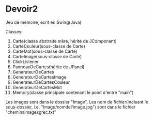 # Devoir2
Jeu de mémoire, écrit en Swing(Java)



Classes:

1. Carte(classe abstraite mère, hérite de JComponent)
2. CarteCouleur(sous-classe de Carte)
3. CarteMot(sous-classe de Carte)
4. CarteImage(sous-classe de Carte)
5. ClickListener
6. PanneauDeCartes(hérite de JPanel)
7. GenerateurDeCartes
8. GenerateurDeCartesImage
9. GenerateurDeCartesCouleur
10. GenerateurDeCartesMot
11. Memory(classe principale contenant le point d'entré "main")

Les images sont dans le dossier "Image".
Les nom de fichier(incluant le sous-dossier, i.e. "Image/nomdel'image.jpg") sont dans le fichier "cheminsimagesgrec.txt"

